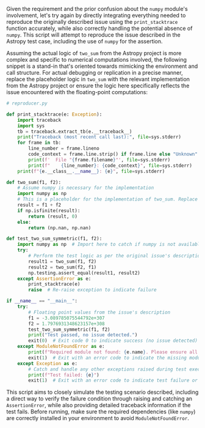 Given the requirement and the prior confusion about the `numpy` module's involvement, let's try again by directly integrating everything needed to reproduce the originally described issue using the `print_stacktrace` function accurately, while also correctly handling the potential absence of `numpy`. This script will attempt to reproduce the issue described in the Astropy test case, including the use of `numpy` for the assertion.

Assuming the actual logic of `two_sum` from the Astropy project is more complex and specific to numerical computations involved, the following snippet is a stand-in that's oriented towards mimicking the environment and call structure. For actual debugging or replication in a precise manner, replace the placeholder logic in `two_sum` with the relevant implementation from the Astropy project or ensure the logic here specifically reflects the issue encountered with the floating-point computations:

```python
# reproducer.py

def print_stacktrace(e: Exception):
    import traceback
    import sys
    tb = traceback.extract_tb(e.__traceback__)
    print("Traceback (most recent call last):", file=sys.stderr)
    for frame in tb:
        line_number = frame.lineno
        code_context = frame.line.strip() if frame.line else "Unknown"
        print(f'  File "{frame.filename}"', file=sys.stderr)
        print(f"    {line_number}: {code_context}", file=sys.stderr)
    print(f"{e.__class__.__name__}: {e}", file=sys.stderr)

def two_sum(f1, f2):
    # Assume numpy is necessary for the implementation
    import numpy as np
    # This is a placeholder for the implementation of two_sum. Replace with actual logic.
    result = f1 + f2
    if np.isfinite(result):
        return (result, 0)
    else:
        return (np.nan, np.nan)

def test_two_sum_symmetric(f1, f2):
    import numpy as np  # Import here to catch if numpy is not available
    try:
        # Perform the test logic as per the original issue's description
        result1 = two_sum(f1, f2)
        result2 = two_sum(f2, f1)
        np.testing.assert_equal(result1, result2)
    except AssertionError as e:
        print_stacktrace(e)
        raise  # Re-raise exception to indicate failure

if __name__ == "__main__":
    try:
        # Floating point values from the issue's description
        f1 = -3.089785075544792e+307
        f2 = 1.7976931348623157e+308
        test_two_sum_symmetric(f1, f2)
        print("Test passed, no issue detected.")
        exit(0)  # Exit code 0 to indicate success (no issue detected)
    except ModuleNotFoundError as e:
        print(f"Required module not found: {e.name}. Please ensure all dependencies are installed.")
        exit(1)  # Exit with an error code to indicate the missing module
    except Exception as e:
        # Catch and handle any other exceptions raised during test execution
        print(f"Test failed: {e}")
        exit(1)  # Exit with an error code to indicate test failure or issue presence
```

This script aims to closely simulate the testing scenario described, including a direct way to verify the failure condition through raising and catching an `AssertionError`, while also providing detailed traceback information if the test fails. Before running, make sure the required dependencies (like `numpy`) are correctly installed in your environment to avoid `ModuleNotFoundError`.